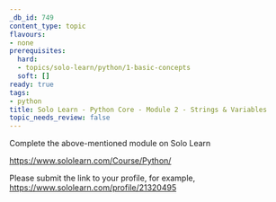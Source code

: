 ```yaml
---
_db_id: 749
content_type: topic
flavours:
- none
prerequisites:
  hard:
  - topics/solo-learn/python/1-basic-concepts
  soft: []
ready: true
tags:
- python
title: Solo Learn - Python Core - Module 2 - Strings & Variables
topic_needs_review: false
---
```


Complete the above-mentioned module on Solo Learn

https://www.sololearn.com/Course/Python/

Please submit the link to your profile, for example, https://www.sololearn.com/profile/21320495
